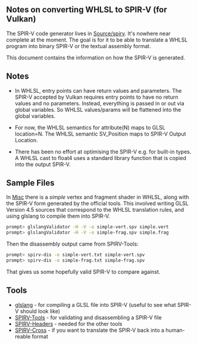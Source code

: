 Notes on converting WHLSL to SPIR-V (for Vulkan)
------------------------------------------------

The SPIR-V code generator lives in [Source/spirv](Source/spirv). It's
nowhere near complete at the moment. The goal is for it to be able
to translate a WHLSL program into binary SPIR-V or the textual
assembly format.

This document contains the information on how the SPIR-V is generated.

## Notes

- In WHLSL, entry points can have return values and parameters. The
  SPIR-V accepted by Vulkan requires entry points to have no return
  values and no parameters. Instead, everything is passed in or out
  via global variables. So WHLSL values/params will be flattened
  into the global variables.

- For now, the WHLSL semantics for attribute(N) maps to GLSL location=N.
  The WHLSL semantic SV_Position maps to SPIR-V Output Location.

- There has been no effort at optimising the SPIR-V e.g. for built-in
  types. A WHLSL cast to float4 uses a standard library function that
  is copied into the output SPIR-V.

## Sample Files

In [Misc](Misc) there is a _simple_ vertex and fragment shader in WHLSL,
along with the SPIR-V form generated by the official tools.
This involved writing GLSL Version 4.5 sources that correspond to the
WHLSL translation rules, and using glslang to compile them into SPIR-V.

```bash
prompt> glslangValidator -H -V -o simple-vert.spv simple.vert
prompt> glslangValidator -H -V -o simple-frag.spv simple.frag
```

Then the disassembly output came from SPIRV-Tools:

```bash
prompt> spirv-dis -o simple-vert.txt simple-vert.spv
prompt> spirv-dis -o simple-frag.txt simple-frag.spv
```

That gives us some hopefully valid SPIR-V to compare against.

## Tools

- [glslang](https://github.com/KhronosGroup/glslang) - for compiling a GLSL file into SPIR-V (useful to see what SPIR-V should look like)
- [SPIRV-Tools](https://github.com/KhronosGroup/SPIRV-Tools) - for validating and disassembling a SPIR-V file
- [SPIRV-Headers](https://github.com/KhronosGroup/SPIRV-Headers) - needed for the other tools
- [SPIRV-Cross](https://github.com/KhronosGroup/SPIRV-Cross) - if you want to translate the SPIR-V back into a human-reable format

